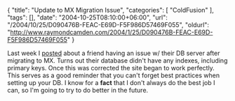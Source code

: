{
	"title": "Update to MX Migration Issue",
	"categories": [
		"ColdFusion"
	],
	"tags": [],
	"date": "2004-10-25T08:10:00+06:00",
	"url": "/2004/10/25/D090476B-FEAC-E69D-F5F986D57469F055",
	"oldurl": "http://www.raymondcamden.com/2004/1/25/D090476B-FEAC-E69D-F5F986D57469F055"
}

Last week I <a href="http://www.camdenfamily.com/morpheus/blog/index.cfm?mode=entry&entry=B7B47AE9-D4B3-AB2D-B07DE78FFAB8C6E5">posted</a> about a friend having an issue w/ their DB server after migrating to MX. Turns out their database didn't have any indexes, including primary keys. Once this was corrected the site began to work perfectly. This serves as a good reminder that you can't forget best practices when setting up your DB. I know for a <b>fact</b> that I don't always do the best job I can, so I'm going to try to do better in the future.